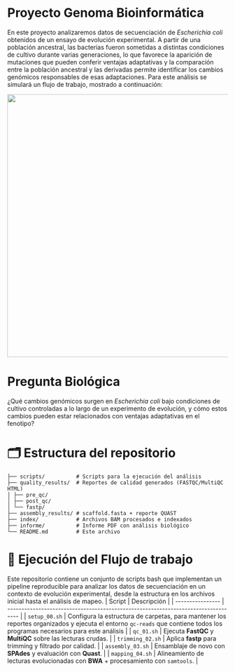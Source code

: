 # Proyecto Genoma Bioinformática
En este proyecto analizaremos datos de secuenciación de _Escherichia coli_ obtenidos de un ensayo de evolución experimental. A partir de una población ancestral, las bacterias fueron sometidas a distintas condiciones de cultivo durante varias generaciones, lo que favorece la aparición de mutaciones que pueden conferir ventajas adaptativas y la comparación entre la población ancestral y las derivadas permite identificar los cambios genómicos responsables de esas adaptaciones. Para este análisis se simulará un flujo de trabajo, mostrado a continuación:


<img src="https://github.com/user-attachments/assets/7449d4cb-1cd1-41a3-949a-95f2c5e8944f" width="600" />


# **Pregunta Biológica**
¿Qué cambios genómicos surgen en _Escherichia coli_ bajo condiciones de cultivo controladas a lo largo de un experimento de evolución, y cómo estos cambios pueden estar relacionados con ventajas adaptativas en el fenotipo?

# 🗂 Estructura del repositorio
```
├── scripts/          # Scripts para la ejecución del análisis
├── quality_results/  # Reportes de calidad generados (FASTQC/MultiQC HTML)
│ ├── pre_qc/
│ ├── post_qc/
│ └── fastp/
├── assembly_results/ # scaffold.fasta + reporte QUAST
├── index/            # Archivos BAM procesados e indexados
├── informe/          # Informe PDF con análisis biológico
└── README.md         # Este archivo
```

# 🚀 Ejecución del Flujo de trabajo 
Este repositorio contiene un conjunto de scripts bash que implementan un pipeline reproducible para analizar los datos de secuenciación en un contexto de evolución experimental, desde la estructura en los archivos inicial hasta el análisis de mapeo.
| Script           | Descripción                                                                        |
| ---------------- | ---------------------------------------------------------------------------------- |
| `setup_00.sh`    | Configura la estructura de carpetas, para mantener los reportes organizados y ejecuta el entorno `qc-reads` que contiene todos los programas necesarios para este análisis      |
| `qc_01.sh`       | Ejecuta **FastQC** y **MultiQC** sobre las lecturas crudas.                        |
| `trimming_02.sh` | Aplica **fastp** para trimming y filtrado por calidad.                             |
| `assembly_03.sh` | Ensamblaje de novo con **SPAdes** y evaluación con **Quast**.                      |
| `mapping_04.sh`  | Alineamiento de lecturas evolucionadas con **BWA** + procesamiento con `samtools`. |
